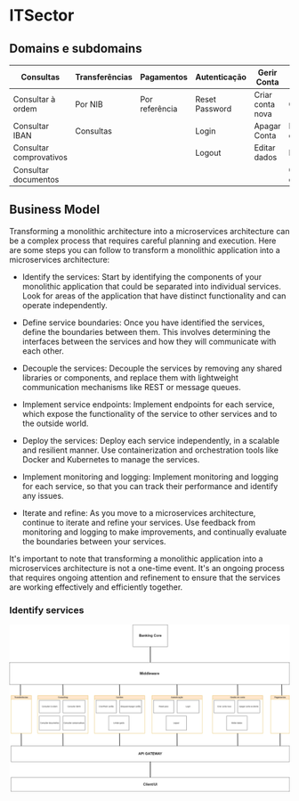 # ITSector

## Domains e subdomains

| Consultas | Transferências | Pagamentos | Autenticação | Gerir Conta | Gerir Cartões | Notificações
| -------- | -------- | -------- | -------- | -------- | -------- | -------- |
| Consultar à ordem | Por NIB | Por referência | Reset Password | Criar conta nova | Criar/Pedir cartão | Balance updates |
| Consultar IBAN | Consultas | | Login | Apagar Conta | Bloquear/Desativar cartão | Transaction confirmations |
| Consultar comprovativos | | | Logout | Editar dados | Limitar Cartão | |
| Consultar documentos | | | | | Consultar dados cartão | |

## Business Model

Transforming a monolithic architecture into a microservices architecture can be a complex process that requires careful planning and execution. Here are some steps you can follow to transform a monolithic application into a microservices architecture:

* Identify the services: Start by identifying the components of your monolithic application that could be separated into individual services. Look for areas of the application that have distinct functionality and can operate independently.

* Define service boundaries: Once you have identified the services, define the boundaries between them. This involves determining the interfaces between the services and how they will communicate with each other.

* Decouple the services: Decouple the services by removing any shared libraries or components, and replace them with lightweight communication mechanisms like REST or message queues.

* Implement service endpoints: Implement endpoints for each service, which expose the functionality of the service to other services and to the outside world.

* Deploy the services: Deploy each service independently, in a scalable and resilient manner. Use containerization and orchestration tools like Docker and Kubernetes to manage the services.

* Implement monitoring and logging: Implement monitoring and logging for each service, so that you can track their performance and identify any issues.

* Iterate and refine: As you move to a microservices architecture, continue to iterate and refine your services. Use feedback from monitoring and logging to make improvements, and continually evaluate the boundaries between your services.

It's important to note that transforming a monolithic application into a microservices architecture is not a one-time event. It's an ongoing process that requires ongoing attention and refinement to ensure that the services are working effectively and efficiently together.

### Identify services

![Services](Images/services.png)
